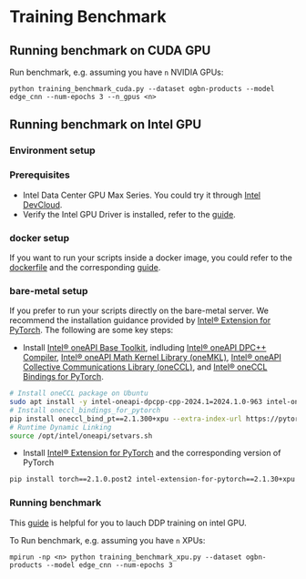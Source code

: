 # Training Benchmark

## Running benchmark on CUDA GPU

Run benchmark, e.g. assuming you have `n` NVIDIA GPUs:

```
python training_benchmark_cuda.py --dataset ogbn-products --model edge_cnn --num-epochs 3 --n_gpus <n>
```

## Running benchmark on Intel GPU

### Environment setup

### Prerequisites

- Intel Data Center GPU Max Series. You could try it through [Intel DevCloud](https://www.intel.com/content/www/us/en/developer/tools/devcloud/services.html).
- Verify the Intel GPU Driver is installed, refer to the [guide](https://dgpu-docs.intel.com/driver/installation.html).

### docker setup

If you want to run your scripts inside a docker image, you could refer to the [dockerfile](https://github.com/pyg-team/pytorch_geometric/blob/master/docker/Dockerfile.xpu) and the corresponding [guide](https://github.com/pyg-team/pytorch_geometric/blob/master/docker).

### bare-metal setup

If you prefer to run your scripts directly on the bare-metal server. We recommend the installation guidance provided by [Intel® Extension for PyTorch](https://intel.github.io/intel-extension-for-pytorch/index.html#installation?platform=gpu&version=v2.1.30%2bxpu&os=linux%2fwsl2&package=pip). The following are some key steps:

- Install [Intel® oneAPI Base Toolkit](https://www.intel.com/content/www/us/en/developer/tools/oneapi/base-toolkit.html), indluding [Intel® oneAPI DPC++ Compiler](https://www.intel.com/content/www/us/en/developer/tools/oneapi/dpc-compiler.html), [Intel® oneAPI Math Kernel Library (oneMKL)](https://www.intel.com/content/www/us/en/docs/oneapi/programming-guide/2024-1/intel-oneapi-math-kernel-library-onemkl.html), [Intel® oneAPI Collective Communications Library (oneCCL)](https://www.intel.com/content/www/us/en/developer/tools/oneapi/oneccl.html), and [Intel® oneCCL Bindings for PyTorch](https://github.com/intel/torch-ccl).

```bash
# Install oneCCL package on Ubuntu
sudo apt install -y intel-oneapi-dpcpp-cpp-2024.1=2024.1.0-963 intel-oneapi-mkl-devel=2024.1.0-691 intel-oneapi-ccl-devel=2021.12.0-309
# Install oneccl_bindings_for_pytorch
pip install oneccl_bind_pt==2.1.300+xpu --extra-index-url https://pytorch-extension.intel.com/release-whl/stable/xpu/us/
# Runtime Dynamic Linking
source /opt/intel/oneapi/setvars.sh
```

- Install [Intel® Extension for PyTorch](https://github.com/intel/intel-extension-for-pytorch) and the corresponding version of PyTorch

```bash
pip install torch==2.1.0.post2 intel-extension-for-pytorch==2.1.30+xpu --extra-index-url https://pytorch-extension.intel.com/release-whl/stable/xpu/us/
```

### Running benchmark

This [guide](https://intel.github.io/intel-extension-for-pytorch/xpu/latest/tutorials/features/DDP.html) is helpful for you to lauch DDP training on intel GPU.

To Run benchmark, e.g. assuming you have `n` XPUs:

```
mpirun -np <n> python training_benchmark_xpu.py --dataset ogbn-products --model edge_cnn --num-epochs 3
```
